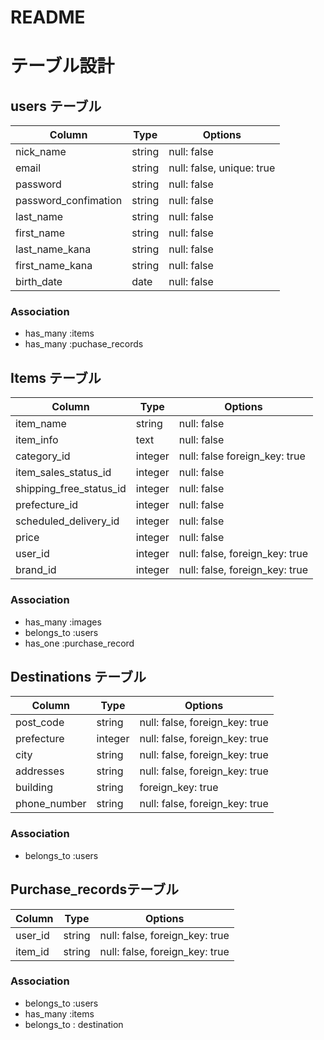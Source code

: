 # README

# テーブル設計

## users テーブル

| Column               | Type   | Options                   |
| -------------------- | ------ | ------------------------- |
| nick_name            | string | null: false               |
| email                | string | null: false, unique: true |
| password             | string | null: false               |
| password_confimation | string | null: false
| last_name            | string | null: false               |
| first_name           | string | null: false               |
| last_name_kana       | string | null: false               |
| first_name_kana      | string | null: false               |
| birth_date           | date   | null: false               |

### Association

- has_many :items
- has_many :puchase_records



## Items テーブル

| Column                  | Type       | Options                        |
| ----------------------- | ---------- | ------------------------------ |
| item_name               | string     | null: false                    |
| item_info               | text       | null: false                    |
| category_id             | integer    | null: false  foreign_key: true |
| item_sales_status_id    | integer    | null: false                    |
| shipping_free_status_id | integer    | null: false                    |
| prefecture_id           | integer    | null: false                    |
| scheduled_delivery_id   | integer    | null: false                    |
| price                   | integer    | null: false                    |
| user_id                 | integer    | null: false, foreign_key: true |
| brand_id                | integer    | null: false, foreign_key: true |


### Association

- has_many :images
- belongs_to :users
- has_one :purchase_record





## Destinations テーブル

| Column             | Type    | Options                        |
| ------------------ | ------- | ------------------------------ |
| post_code          | string  | null: false, foreign_key: true |
| prefecture         | integer | null: false, foreign_key: true |
| city               | string  | null: false, foreign_key: true |
| addresses          | string  | null: false, foreign_key: true |
| building           | string  | foreign_key: true              |
| phone_number       | string  | null: false, foreign_key: true |

### Association

- belongs_to :users




##  Purchase_recordsテーブル

| Column               | Type       | Options                        |
| -------------------- | ---------- | ------------------------------ |
| user_id              | string     | null: false, foreign_key: true |
| item_id              | string     | null: false, foreign_key: true |


### Association

- belongs_to :users
- has_many :items
- belongs_to : destination
